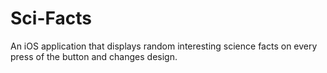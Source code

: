 # Sci-Facts
An iOS application that displays random interesting science facts on every press of the button and changes design. 

